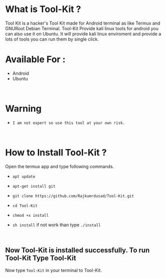 # What is Tool-Kit ?

Tool Kit is a hacker's Tool Kit made for Android terminal as like Termux and GNURoot Debian Terminal. Tool-Kit Provide kali linux tools for android you can also use it on Ubuntu. It will provide kali linux enviroment and provide a lots of tools you can run them by single click.
<br/>

# Available For :

* Android
* Ubuntu

<br/>

# Warning

* `I am not expert so use this tool at your own risk.`

<br/>

# How to Install Tool-Kit ?

Open the termux app and type following commands.

* `apt update`

* `apt-get install git`

* `git clone https://github.com/Rajkumrdusad/Tool-Kit.git`

* `cd Tool-Kit`

* `chmod +x install`

* `sh install` if not work than type `./install`

<br/>

## Now Tool-Kit is installed successfully. To run Tool-Kit Type Tool-Kit

Now type `Tool-Kit` in your terminal to  Tool-Kit.

<br/>
